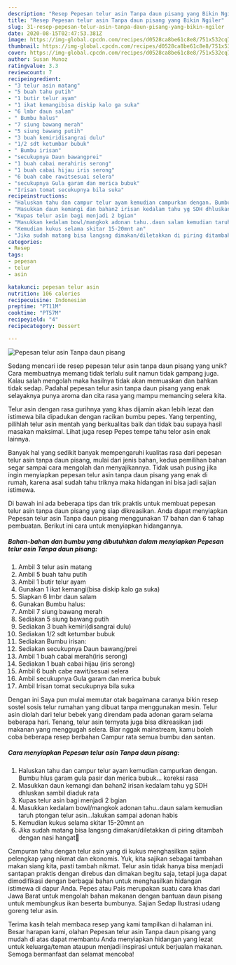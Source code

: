 ```yaml
---
description: "Resep Pepesan telur asin Tanpa daun pisang yang Bikin Ngiler"
title: "Resep Pepesan telur asin Tanpa daun pisang yang Bikin Ngiler"
slug: 31-resep-pepesan-telur-asin-tanpa-daun-pisang-yang-bikin-ngiler
date: 2020-08-15T02:47:53.381Z
image: https://img-global.cpcdn.com/recipes/d0528ca8be61c8e8/751x532cq70/pepesan-telur-asin-tanpa-daun-pisang-foto-resep-utama.jpg
thumbnail: https://img-global.cpcdn.com/recipes/d0528ca8be61c8e8/751x532cq70/pepesan-telur-asin-tanpa-daun-pisang-foto-resep-utama.jpg
cover: https://img-global.cpcdn.com/recipes/d0528ca8be61c8e8/751x532cq70/pepesan-telur-asin-tanpa-daun-pisang-foto-resep-utama.jpg
author: Susan Munoz
ratingvalue: 3.3
reviewcount: 7
recipeingredient:
- "3 telur asin matang"
- "5 buah tahu putih"
- "1 butir telur ayam"
- "1 ikat kemangibisa diskip kalo ga suka"
- "6 lmbr daun salam"
- " Bumbu halus"
- "7 siung bawang merah"
- "5 siung bawang putih"
- "3 buah kemiridisangrai dulu"
- "1/2 sdt ketumbar bubuk"
- " Bumbu irisan"
- "secukupnya Daun bawangprei"
- "1 buah cabai merahiris serong"
- "1 buah cabai hijau iris serong"
- "6 buah cabe rawitsesuai selera"
- "secukupnya Gula garam dan merica bubuk"
- "Irisan tomat secukupnya bila suka"
recipeinstructions:
- "Haluskan tahu dan campur telur ayam kemudian campurkan dengan. Bumbu hlus garam gula pasir dan merica bubuk... koreksi rasa"
- "Masukkan daun kemangi dan bahan2 irisan kedalam tahu yg SDH dhluskan sambil diaduk rata"
- "Kupas telur asin bagi menjadi 2 bgian"
- "Masukkan kedalam bowl/mangkok adonan tahu..daun salam kemudian taruh ptongan telur asin...lakukan sampai adonan habis"
- "Kemudian kukus selama skitar 15-20mnt an"
- "Jika sudah matang bisa langsng dimakan/diletakkan di piring ditambah dengan nasi hangat🤤"
categories:
- Resep
tags:
- pepesan
- telur
- asin

katakunci: pepesan telur asin 
nutrition: 106 calories
recipecuisine: Indonesian
preptime: "PT11M"
cooktime: "PT57M"
recipeyield: "4"
recipecategory: Dessert

---
```



![Pepesan telur asin Tanpa daun pisang](https://img-global.cpcdn.com/recipes/d0528ca8be61c8e8/751x532cq70/pepesan-telur-asin-tanpa-daun-pisang-foto-resep-utama.jpg)

Sedang mencari ide resep pepesan telur asin tanpa daun pisang yang unik? Cara membuatnya memang tidak terlalu sulit namun tidak gampang juga. Kalau salah mengolah maka hasilnya tidak akan memuaskan dan bahkan tidak sedap. Padahal pepesan telur asin tanpa daun pisang yang enak selayaknya punya aroma dan cita rasa yang mampu memancing selera kita.

Telur asin dengan rasa gurihnya yang khas dijamin akan lebih lezat dan istimewa bila dipadukan dengan racikan bumbu pepes. Yang terpenting, pilihlah telur asin mentah yang berkualitas baik dan tidak bau supaya hasil masakan maksimal. Lihat juga resep Pepes tempe tahu telor asin enak lainnya.

Banyak hal yang sedikit banyak mempengaruhi kualitas rasa dari pepesan telur asin tanpa daun pisang, mulai dari jenis bahan, kedua pemilihan bahan segar sampai cara mengolah dan menyajikannya. Tidak usah pusing jika ingin menyiapkan pepesan telur asin tanpa daun pisang yang enak di rumah, karena asal sudah tahu triknya maka hidangan ini bisa jadi sajian istimewa.


Di bawah ini ada beberapa tips dan trik praktis untuk membuat pepesan telur asin tanpa daun pisang yang siap dikreasikan. Anda dapat menyiapkan Pepesan telur asin Tanpa daun pisang menggunakan 17 bahan dan 6 tahap pembuatan. Berikut ini cara untuk menyiapkan hidangannya.

<!--inarticleads1-->

##### Bahan-bahan dan bumbu yang dibutuhkan dalam menyiapkan Pepesan telur asin Tanpa daun pisang:

1. Ambil 3 telur asin matang
1. Ambil 5 buah tahu putih
1. Ambil 1 butir telur ayam
1. Gunakan 1 ikat kemangi(bisa diskip kalo ga suka)
1. Siapkan 6 lmbr daun salam
1. Gunakan  Bumbu halus:
1. Ambil 7 siung bawang merah
1. Sediakan 5 siung bawang putih
1. Sediakan 3 buah kemiri(disangrai dulu)
1. Sediakan 1/2 sdt ketumbar bubuk
1. Sediakan  Bumbu irisan:
1. Sediakan secukupnya Daun bawang/prei
1. Ambil 1 buah cabai merah(iris serong)
1. Sediakan 1 buah cabai hijau (iris serong)
1. Ambil 6 buah cabe rawit/sesuai selera
1. Ambil secukupnya Gula garam dan merica bubuk
1. Ambil Irisan tomat secukupnya bila suka


Dengan ini Saya pun mulai memutar otak bagaimana caranya bikin resep sostel sosis telur rumahan yang dibuat tanpa menggunakan mesin. Telur asin diolah dari telur bebek yang direndam pada adonan garam selama beberapa hari. Tenang, telur asin ternyata juga bisa dikreasikan jadi makanan yang menggugah selera. Biar nggak mainstream, kamu boleh coba beberapa resep berbahan Campur rata semua bumbu dan santan. 

<!--inarticleads2-->

##### Cara menyiapkan Pepesan telur asin Tanpa daun pisang:

1. Haluskan tahu dan campur telur ayam kemudian campurkan dengan. Bumbu hlus garam gula pasir dan merica bubuk... koreksi rasa
1. Masukkan daun kemangi dan bahan2 irisan kedalam tahu yg SDH dhluskan sambil diaduk rata
1. Kupas telur asin bagi menjadi 2 bgian
1. Masukkan kedalam bowl/mangkok adonan tahu..daun salam kemudian taruh ptongan telur asin...lakukan sampai adonan habis
1. Kemudian kukus selama skitar 15-20mnt an
1. Jika sudah matang bisa langsng dimakan/diletakkan di piring ditambah dengan nasi hangat🤤


Campuran tahu dengan telur asin yang di kukus menghasilkan sajian pelengkap yang nikmat dan ekonomis. Yuk, kita sajikan sebagai tambahan makan siang kita, pasti tambah nikmat. Telur asin tidak hanya bisa menjadi santapan praktis dengan direbus dan dimakan begitu saja, tetapi juga dapat dimodifikasi dengan berbagai bahan untuk menghasilkan hidangan istimewa di dapur Anda. Pepes atau Pais merupakan suatu cara khas dari Jawa Barat untuk mengolah bahan makanan dengan bantuan daun pisang untuk membungkus ikan beserta bumbunya. Sajian Sedap Ilustrasi udang goreng telur asin. 

Terima kasih telah membaca resep yang kami tampilkan di halaman ini. Besar harapan kami, olahan Pepesan telur asin Tanpa daun pisang yang mudah di atas dapat membantu Anda menyiapkan hidangan yang lezat untuk keluarga/teman ataupun menjadi inspirasi untuk berjualan makanan. Semoga bermanfaat dan selamat mencoba!
